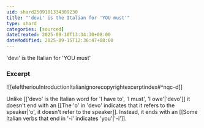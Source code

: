 ```yaml
---
uid: shard2509101334309230
title: "'devi' is the Italian for 'YOU must'"
type: shard
categories: [sourced]
dateCreated: 2025-09-10T13:34:30+08:00
dateModified: 2025-09-15T12:36:47+08:00
---
```

'devi' is the Italian for 'YOU must'

### Excerpt
![[eleftheriouIntroductionItalianignorecopyrightexcerptindex#^nqc-d]]

Unlike [['devo' is the Italian word for 'I have to', 'I must', 'I owe'|'devo']] it doesn't end with an [[The 'o' in 'devo' indicates that it refers to the speaker|'o', it doesn't refer to the speaker]]. Instead, it ends with an [[Some Italian verbs that end in '-i' indicates 'you'|'-i']].